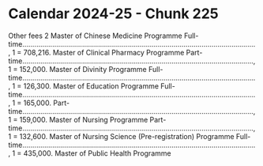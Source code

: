 # Calendar 2024-25 - Chunk 225

<!-- Chunk tokens: 924, Enriched tokens: 927 -->

Other fees 2
Master of Chinese Medicine Programme Full-time....................................................................................................................., 1 = 708,216. Master of Clinical Pharmacy Programme Part-time...................................................................................................................., 1 = 152,000. Master of Divinity Programme Full-time....................................................................................................................., 1 = 126,300. Master of Education Programme Full-time....................................................................................................................., 1 = 165,000. Part-time...................................................................................................................., 1 = 159,000. Master of Nursing Programme Part-time...................................................................................................................., 1 = 132,600. Master of Nursing Science (Pre-registration) Programme Full-time....................................................................................................................., 1 = 435,000. Master of Public Health Programme